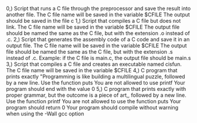 0,) Script that runs a C file through the preprocessor and save the result into another file.
	The C file name will be saved in the variable $CFILE
	The output should be saved in the file c
1,) Script that compiles a C file but does not link.
	The C file name will be saved in the variable $CFILE
	The output file should be named the same as the C file, but with the extension .o instead of .c.
2,) Script that generates the assembly code of a C code and save it in an output file.
	The C file name will be saved in the variable $CFILE
	The output file should be named the same as the C file, but with the extension .s instead of .c.
	Example: if the C file is main.c, the output file should be main.s
3,) Script that compiles a C file and creates an executable named cisfun.
	The C file name will be saved in the variable $CFILE
4,) C program that prints exactly "Programming is like building a multilingual puzzle, followed by a new line.
	Use the function puts
	You are not allowed to use printf
	Your program should end with the value 0
5,) C program that prints exactly with proper grammar, but the outcome is a piece of art,, followed by a new line.
	Use the function printf
	You are not allowed to use the function puts
	Your program should return 0
	Your program should compile without warning when using the -Wall gcc option
